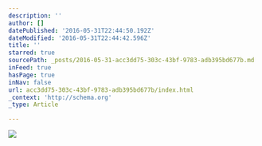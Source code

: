 ```yaml
---
description: ''
author: []
datePublished: '2016-05-31T22:44:50.192Z'
dateModified: '2016-05-31T22:44:42.596Z'
title: ''
starred: true
sourcePath: _posts/2016-05-31-acc3dd75-303c-43bf-9783-adb395bd677b.md
inFeed: true
hasPage: true
inNav: false
url: acc3dd75-303c-43bf-9783-adb395bd677b/index.html
_context: 'http://schema.org'
_type: Article

---
```

![](https://the-grid-user-content.s3-us-west-2.amazonaws.com/a0da825d-6639-4b8e-b755-60fed437002e.gif)